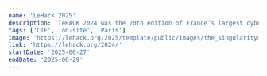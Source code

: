 ```yaml
---
name: 'LeHack 2025'
description: 'leHACK 2024 was the 20th edition of France’s largest cybersecurity conference. It brought together professionals and enthusiasts for talks, workshops and CTFs.'
tags: ['CTF', 'on-site', 'Paris']
image: 'https://lehack.org/2025/template/public/images/the_singularity@2x.d960de.png'
link: 'https://lehack.org/2024/'
startDate: '2025-06-27'
endDate: '2025-06-29'
---
```

